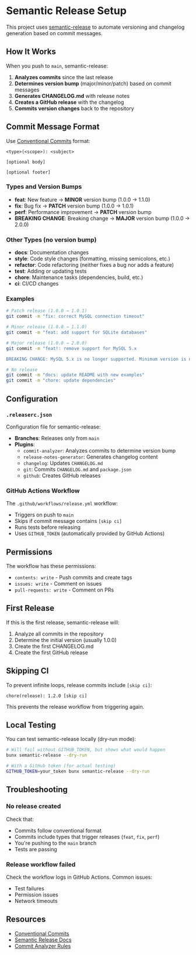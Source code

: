 # Semantic Release Setup

This project uses [semantic-release](https://github.com/semantic-release/semantic-release) to automate versioning and changelog generation based on commit messages.

## How It Works

When you push to `main`, semantic-release:

1. **Analyzes commits** since the last release
2. **Determines version bump** (major/minor/patch) based on commit messages
3. **Generates CHANGELOG.md** with release notes
4. **Creates a GitHub release** with the changelog
5. **Commits version changes** back to the repository

## Commit Message Format

Use [Conventional Commits](https://www.conventionalcommits.org/) format:

```
<type>(<scope>): <subject>

[optional body]

[optional footer]
```

### Types and Version Bumps

- **feat**: New feature → **MINOR** version bump (1.0.0 → 1.1.0)
- **fix**: Bug fix → **PATCH** version bump (1.0.0 → 1.0.1)
- **perf**: Performance improvement → **PATCH** version bump
- **BREAKING CHANGE**: Breaking change → **MAJOR** version bump (1.0.0 → 2.0.0)

### Other Types (no version bump)

- **docs**: Documentation changes
- **style**: Code style changes (formatting, missing semicolons, etc.)
- **refactor**: Code refactoring (neither fixes a bug nor adds a feature)
- **test**: Adding or updating tests
- **chore**: Maintenance tasks (dependencies, build, etc.)
- **ci**: CI/CD changes

### Examples

```bash
# Patch release (1.0.0 → 1.0.1)
git commit -m "fix: correct MySQL connection timeout"

# Minor release (1.0.0 → 1.1.0)
git commit -m "feat: add support for SQLite databases"

# Major release (1.0.0 → 2.0.0)
git commit -m "feat!: remove support for MySQL 5.x

BREAKING CHANGE: MySQL 5.x is no longer supported. Minimum version is now 8.0."

# No release
git commit -m "docs: update README with new examples"
git commit -m "chore: update dependencies"
```

## Configuration

### `.releaserc.json`

Configuration file for semantic-release:

- **Branches**: Releases only from `main`
- **Plugins**:
  - `commit-analyzer`: Analyzes commits to determine version bump
  - `release-notes-generator`: Generates changelog content
  - `changelog`: Updates `CHANGELOG.md`
  - `git`: Commits `CHANGELOG.md` and `package.json`
  - `github`: Creates GitHub releases

### GitHub Actions Workflow

The `.github/workflows/release.yml` workflow:

- Triggers on push to `main`
- Skips if commit message contains `[skip ci]`
- Runs tests before releasing
- Uses `GITHUB_TOKEN` (automatically provided by GitHub Actions)

## Permissions

The workflow has these permissions:

- `contents: write` - Push commits and create tags
- `issues: write` - Comment on issues
- `pull-requests: write` - Comment on PRs

## First Release

If this is the first release, semantic-release will:

1. Analyze all commits in the repository
2. Determine the initial version (usually 1.0.0)
3. Create the first CHANGELOG.md
4. Create the first GitHub release

## Skipping CI

To prevent infinite loops, release commits include `[skip ci]`:

```
chore(release): 1.2.0 [skip ci]
```

This prevents the release workflow from triggering again.

## Local Testing

You can test semantic-release locally (dry-run mode):

```bash
# Will fail without GITHUB_TOKEN, but shows what would happen
bunx semantic-release --dry-run

# With a GitHub token (for actual testing)
GITHUB_TOKEN=your_token bunx semantic-release --dry-run
```

## Troubleshooting

### No release created

Check that:

- Commits follow conventional format
- Commits include types that trigger releases (`feat`, `fix`, `perf`)
- You're pushing to the `main` branch
- Tests are passing

### Release workflow failed

Check the workflow logs in GitHub Actions. Common issues:

- Test failures
- Permission issues
- Network timeouts

## Resources

- [Conventional Commits](https://www.conventionalcommits.org/)
- [Semantic Release Docs](https://semantic-release.gitbook.io/semantic-release/)
- [Commit Analyzer Rules](https://github.com/semantic-release/commit-analyzer#default-rules-matching)
